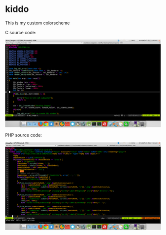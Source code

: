 # kiddo

This is my custom colorscheme

C source code:

![C source code](https://github.com/kiddos/kiddo/blob/master/screenshot/c.png)

PHP source code:

![PHP source code](https://github.com/kiddos/kiddo/blob/master/screenshot/php.png)

